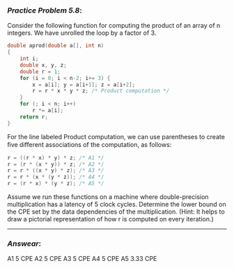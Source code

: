 ### ***Practice Problem 5.8***:
Consider the following function for computing the product of an array of n integers. We have unrolled the loop by a factor of 3.  

```C
double aprod(double a[], int n)
{
    int i;
    double x, y, z;
    double r = 1;
    for (i = 0; i < n-2; i+= 3) {
        x = a[i]; y = a[i+1]; z = a[i+2];
        r = r * x * y * z; /* Product computation */
    }
    for (; i < n; i++)
        r *= a[i];
    return r;
}
```  

For the line labeled Product computation, we can use parentheses to create ﬁve different associations of the computation, as follows:  

```C
r = ((r * x) * y) * z; /* A1 */
r = (r * (x * y)) * z; /* A2 */
r = r * ((x * y) * z); /* A3 */
r = r * (x * (y * z)); /* A4 */
r = (r * x) * (y * z); /* A5 */
```  

Assume we run these functions on a machine where double-precision multiplication has a latency of 5 clock cycles. Determine the lower bound on the CPE set by the data dependencies of the multiplication. (Hint: It helps to draw a pictorial representation of how r is computed on every iteration.)  

---  

### ***Answear***:  
A1 5 CPE
A2 5 CPE
A3 5 CPE
A4 5 CPE
A5 3.33 CPE 


